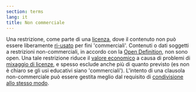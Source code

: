 ```yaml
---
section: terms
lang: it
title: Non commerciale
---
```


Una restrizione, come parte di una [licenza](../licence/), dove il contenuto non può essere liberamente  [ri-usato](../re-use/) per fini 'commerciali'. Contenuti o dati soggetti a restrizioni non-commerciali, in accordo con la [Open Definition](../open-definition/), non sono open. Una tale restrizione riduce il [valore economico](../economic-value/) a causa di problemi di [mixaggio di licenze](../licence-mixing/), e spesso esclude anche più di quanto previsto (es non è chiaro se gli usi educativi siano 'commerciali'). L'intento di una clausola non-commerciale può essere gestita meglio dal requisito di [condivisione allo stesso modo](../share-alike/).
